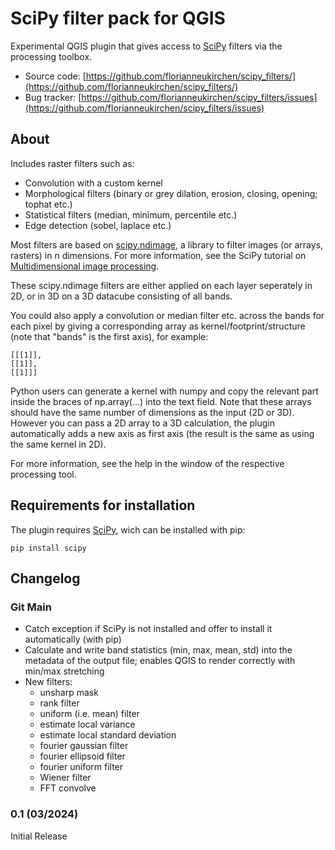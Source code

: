 # SciPy filter pack for QGIS
Experimental QGIS plugin that gives access to [SciPy](https://scipy.org/) filters via the processing toolbox.

- Source code: [https://github.com/florianneukirchen/scipy_filters/](https://github.com/florianneukirchen/scipy_filters/)
- Bug tracker: [https://github.com/florianneukirchen/scipy_filters/issues](https://github.com/florianneukirchen/scipy_filters/issues)

## About
Includes raster filters such as:
- Convolution with a custom kernel
- Morphological filters (binary or grey dilation, erosion, closing, opening; tophat etc.)
- Statistical filters (median, minimum, percentile etc.)
- Edge detection (sobel, laplace etc.)


Most filters are based on [scipy.ndimage](https://docs.scipy.org/doc/scipy/reference/ndimage.html), a library to filter images (or arrays, rasters) in n dimensions. For more information, see the SciPy tutorial on [Multidimensional image processing](https://docs.scipy.org/doc/scipy/tutorial/ndimage.html).

These scipy.ndimage filters are either applied on each layer seperately in 2D, or in 3D on a 3D datacube consisting of all bands. 

You could also apply a convolution or median filter etc. across the bands for each pixel
by giving a corresponding array as kernel/footprint/structure (note that "bands" is the first axis), for example:

```
[[[1]],
[[1]],
[[1]]]
```

Python users can generate a kernel with numpy and copy the relevant part inside the braces of np.array(...) into the text field. Note that these arrays should have the same number of dimensions as the input (2D or 3D). However you can pass a 2D array to a 3D calculation, the plugin automatically adds a new axis as first axis (the result is the same as using the same kernel in 2D).

For more information, see the help in the window of the respective processing tool.

## Requirements for installation
The plugin requires [SciPy](https://scipy.org/), wich can be installed with pip:
```
pip install scipy
```

## Changelog

### Git Main
- Catch exception if SciPy is not installed and offer to install it automatically (with pip)
- Calculate and write band statistics (min, max, mean, std) into the metadata of the output file; enables QGIS to render correctly with min/max stretching
- New filters:
    - unsharp mask
    - rank filter
    - uniform (i.e. mean) filter
    - estimate local variance
    - estimate local standard deviation
    - fourier gaussian filter
    - fourier ellipsoid filter
    - fourier uniform filter
    - Wiener filter
    - FFT convolve

### 0.1 (03/2024)
Initial Release